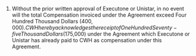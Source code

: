 1. Without the prior written approval of Executone or Unistar, in
no event will the total Compensation invoiced under the Agreement exceed Four
Hundred Thousand Dollars ($400,000). CWH hereby acknowledges the receipt of One
Hundred Seventy-five Thousand Dollars ($175,000) under the Agreement which
Executone or Unistar has already paid to CWH as compensation under this
Agreement.